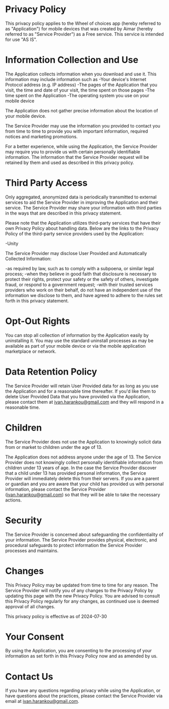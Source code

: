 # Privacy Policy
This privacy policy applies to the Wheel of choices app (hereby referred to as "Application") for mobile devices that was created by Aimar (hereby referred to as "Service Provider") as a Free service. This service is intended for use "AS IS".


# Information Collection and Use
The Application collects information when you download and use it. This information may include information such as
-Your device's Internet Protocol address (e.g. IP address)
-The pages of the Application that you visit, the time and date of your visit, the time spent on those pages
-The time spent on the Application
-The operating system you use on your mobile device

The Application does not gather precise information about the location of your mobile device.


The Service Provider may use the information you provided to contact you from time to time to provide you with important information, required notices and marketing promotions.


For a better experience, while using the Application, the Service Provider may require you to provide us with certain personally identifiable information. The information that the Service Provider request will be retained by them and used as described in this privacy policy.


# Third Party Access
Only aggregated, anonymized data is periodically transmitted to external services to aid the Service Provider in improving the Application and their service. The Service Provider may share your information with third parties in the ways that are described in this privacy statement.


Please note that the Application utilizes third-party services that have their own Privacy Policy about handling data. Below are the links to the Privacy Policy of the third-party service providers used by the Application:

-Unity

The Service Provider may disclose User Provided and Automatically Collected Information:

-as required by law, such as to comply with a subpoena, or similar legal process;
-when they believe in good faith that disclosure is necessary to protect their rights, protect your safety or the safety of others, investigate fraud, or respond to a government request;
-with their trusted services providers who work on their behalf, do not have an independent use of the information we disclose to them, and have agreed to adhere to the rules set forth in this privacy statement.

# Opt-Out Rights
You can stop all collection of information by the Application easily by uninstalling it. You may use the standard uninstall processes as may be available as part of your mobile device or via the mobile application marketplace or network.


# Data Retention Policy
The Service Provider will retain User Provided data for as long as you use the Application and for a reasonable time thereafter. If you'd like them to delete User Provided Data that you have provided via the Application, please contact them at ivan.harankou@gmail.com and they will respond in a reasonable time.


# Children
The Service Provider does not use the Application to knowingly solicit data from or market to children under the age of 13.


The Application does not address anyone under the age of 13. The Service Provider does not knowingly collect personally identifiable information from children under 13 years of age. In the case the Service Provider discover that a child under 13 has provided personal information, the Service Provider will immediately delete this from their servers. If you are a parent or guardian and you are aware that your child has provided us with personal information, please contact the Service Provider (ivan.harankou@gmail.com) so that they will be able to take the necessary actions.


# Security
The Service Provider is concerned about safeguarding the confidentiality of your information. The Service Provider provides physical, electronic, and procedural safeguards to protect information the Service Provider processes and maintains.


# Changes
This Privacy Policy may be updated from time to time for any reason. The Service Provider will notify you of any changes to the Privacy Policy by updating this page with the new Privacy Policy. You are advised to consult this Privacy Policy regularly for any changes, as continued use is deemed approval of all changes.


This privacy policy is effective as of 2024-07-30


# Your Consent
By using the Application, you are consenting to the processing of your information as set forth in this Privacy Policy now and as amended by us.


# Contact Us
If you have any questions regarding privacy while using the Application, or have questions about the practices, please contact the Service Provider via email at ivan.harankou@gmail.com.
